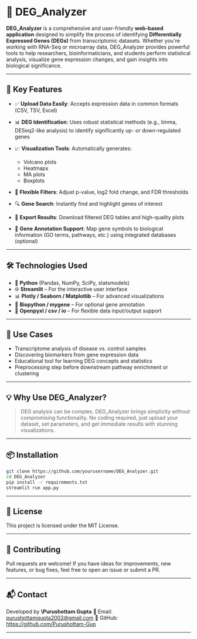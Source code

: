 # 🧬 **DEG\_Analyzer**

**DEG\_Analyzer** is a comprehensive and user-friendly **web-based application** designed to simplify the process of identifying **Differentially Expressed Genes (DEGs)** from transcriptomic datasets. Whether you're working with RNA-Seq or microarray data, DEG\_Analyzer provides powerful tools to help researchers, bioinformaticians, and students perform statistical analysis, visualize gene expression changes, and gain insights into biological significance.

---

## 🚀 **Key Features**

* ✅ **Upload Data Easily**: Accepts expression data in common formats (CSV, TSV, Excel)
* 📊 **DEG Identification**: Uses robust statistical methods (e.g., limma, DESeq2-like analysis) to identify significantly up- or down-regulated genes
* 📈 **Visualization Tools**: Automatically generates:

  * Volcano plots
  * Heatmaps
  * MA plots
  * Boxplots
* 🧪 **Flexible Filters**: Adjust p-value, log2 fold change, and FDR thresholds
* 🔍 **Gene Search**: Instantly find and highlight genes of interest
* 💾 **Export Results**: Download filtered DEG tables and high-quality plots
* 🧠 **Gene Annotation Support**: Map gene symbols to biological information (GO terms, pathways, etc.) using integrated databases (optional)

---

## 🛠️ **Technologies Used**

* 🐍 **Python** (Pandas, NumPy, SciPy, statsmodels)
* 🌐 **Streamlit** – For the interactive user interface
* 📊 **Plotly / Seaborn / Matplotlib** – For advanced visualizations
* 🧬 **Biopython / mygene** – For optional gene annotation
* 📁 **Openpyxl / csv / io** – For flexible data input/output support

---

## 🎯 **Use Cases**

* Transcriptome analysis of disease vs. control samples
* Discovering biomarkers from gene expression data
* Educational tool for learning DEG concepts and statistics
* Preprocessing step before downstream pathway enrichment or clustering

---

## 💡 **Why Use DEG\_Analyzer?**

> DEG analysis can be complex. DEG\_Analyzer brings simplicity without compromising functionality. No coding required, just upload your dataset, set parameters, and get immediate results with stunning visualizations.

---

## 📦 **Installation**

```bash
git clone https://github.com/yourusername/DEG_Analyzer.git
cd DEG_Analyzer
pip install -r requirements.txt
streamlit run app.py
```

---

## 📄 **License**

This project is licensed under the MIT License.

---

## 🤝 **Contributing**

Pull requests are welcome! If you have ideas for improvements, new features, or bug fixes, feel free to open an issue or submit a PR.

---

## 📬 **Contact**

Developed by **\Purushottam Gupta**
📧 Email: purushpttamgupta2002@gmail.com
🔗 GitHub: https://github.com/Purushottam-Gup

---

